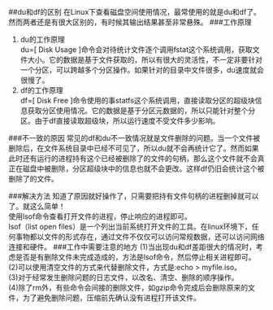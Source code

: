##du和df的区别
在Linux下查看磁盘空间使用情况，最常使用的就是du和df了。然而两者还是有很大区别的，有时候其输出结果甚至非常悬殊。
###工作原理
1. du的工作原理  
du=[ Disk Usage ]命令会对待统计文件逐个调用fstat这个系统调用，获取文件大小。它的数据是基于文件获取的，所以有很大的灵活性，不一定非要针对一个分区，可以跨越多个分区操作。如果针对的目录中文件很多，du速度就会很慢了。
2. df的工作原理  
df=[ Disk Free ]命令使用的事statfs这个系统调用，直接读取分区的超级块信息获取分区使用情况。它的数据是基于分区元数据的，所以只能针对整个分区。由于df直接读取超级块，所以运行速度不受文件多少影响。

###不一致的原因
    常见的df和du不一致情况就是文件删除的问题。当一个文件被删除后，在文件系统目录中已经不可见了，所以du就不会再统计它了。然而如果此时还有运行的进程持有这个已经被删除了的文件的句柄，那么这个文件就不会真正在磁盘中被删除，分区超级块中的信息也就不会更改。这样df仍旧会统计这个被删除了的文件。

###解决方法
知道了原因就好操作了，只需要把持有文件句柄的进程删掉就可以了。就这么简单！  
使用lsof命令查看打开文件的进程，停止响应的进程即可。  
lsof（list open files）是一个列出当前系统打开文件的工具。在linux环境下，任何事物都以文件的形式存在，通过文件不仅仅可以访问常规数据，还可以访问网络连接和硬件。
###工作中需要注意的地方
(1)当出现du和df差距很大的情况时，考虑是否是有删除文件未完成造成的，方法是lsof命令，然后停止相关进程即可。  
(2)可以使用清空文件的方式来代替删除文件，方式是:echo > myfile.iso。  
(3)对于经常发生删除问题的日志文件，以改名、清空、删除的顺序操作。  
(4)除了rm外，有些命令会间接的删除文件，如gzip命令完成后会删除原来的文件，为了避免删除问题，压缩前先确认没有进程打开该文件。  

